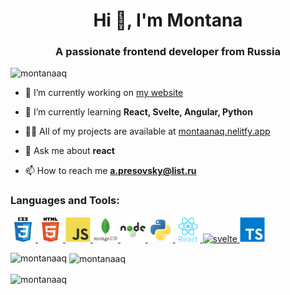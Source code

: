 <h1 align="center">Hi 👋, I'm Montana</h1>
<h3 align="center">A passionate frontend developer from Russia</h3>

<p align="left"> <img src="https://komarev.com/ghpvc/?username=montanaaq&label=Profile%20views&color=0e75b6&style=flat" alt="montanaaq" /> </p>

- 🔭 I’m currently working on [my website](montaanaq.netlify.app)

- 🌱 I’m currently learning **React, Svelte, Angular, Python**

- 👨‍💻 All of my projects are available at [montaanaq.nelitfy.app](montaanaq.nelitfy.app)

- 💬 Ask me about **react**

- 📫 How to reach me **a.presovsky@list.ru**


<h3 align="left">Languages and Tools:</h3>
<p align="left"> <a href="https://www.w3schools.com/css/" target="_blank" rel="noreferrer"> <img src="https://raw.githubusercontent.com/devicons/devicon/master/icons/css3/css3-original-wordmark.svg" alt="css3" width="40" height="40"/> </a> <a href="https://www.w3.org/html/" target="_blank" rel="noreferrer"> <img src="https://raw.githubusercontent.com/devicons/devicon/master/icons/html5/html5-original-wordmark.svg" alt="html5" width="40" height="40"/> </a> <a href="https://developer.mozilla.org/en-US/docs/Web/JavaScript" target="_blank" rel="noreferrer"> <img src="https://raw.githubusercontent.com/devicons/devicon/master/icons/javascript/javascript-original.svg" alt="javascript" width="40" height="40"/> </a> <a href="https://www.mongodb.com/" target="_blank" rel="noreferrer"> <img src="https://raw.githubusercontent.com/devicons/devicon/master/icons/mongodb/mongodb-original-wordmark.svg" alt="mongodb" width="40" height="40"/> </a> <a href="https://nodejs.org" target="_blank" rel="noreferrer"> <img src="https://raw.githubusercontent.com/devicons/devicon/master/icons/nodejs/nodejs-original-wordmark.svg" alt="nodejs" width="40" height="40"/> </a> <a href="https://www.python.org" target="_blank" rel="noreferrer"> <img src="https://raw.githubusercontent.com/devicons/devicon/master/icons/python/python-original.svg" alt="python" width="40" height="40"/> </a> <a href="https://reactjs.org/" target="_blank" rel="noreferrer"> <img src="https://raw.githubusercontent.com/devicons/devicon/master/icons/react/react-original-wordmark.svg" alt="react" width="40" height="40"/> </a> <a href="https://svelte.dev" target="_blank" rel="noreferrer"> <img src="https://upload.wikimedia.org/wikipedia/commons/1/1b/Svelte_Logo.svg" alt="svelte" width="40" height="40"/> </a> <a href="https://www.typescriptlang.org/" target="_blank" rel="noreferrer"> <img src="https://raw.githubusercontent.com/devicons/devicon/master/icons/typescript/typescript-original.svg" alt="typescript" width="40" height="40"/> </a> </p>

<p><img align="left" src="https://github-readme-stats.vercel.app/api/top-langs?username=montanaaq&show_icons=true&locale=en&layout=compact" alt="montanaaq" /></p>

<p>&nbsp;<img align="center" src="https://github-readme-stats.vercel.app/api?username=montanaaq&show_icons=true&locale=en" alt="montanaaq" /></p>

<p><img align="center" src="https://github-readme-streak-stats.herokuapp.com/?user=montanaaq&" alt="montanaaq" /></p>
